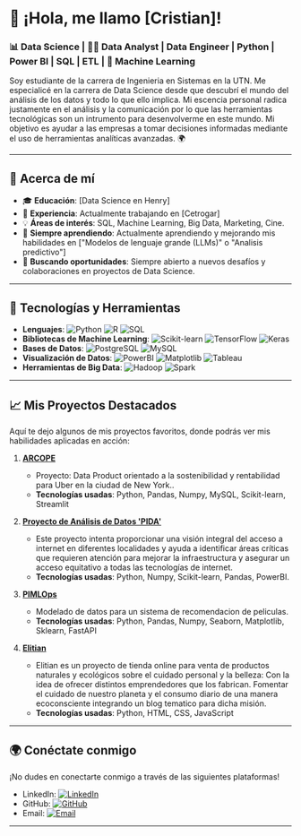 # 👋 ¡Hola, me llamo [Cristian]! 

### 📊 Data Science | 👨‍💻 Data Analyst | Data Engineer | Python | Power BI | SQL | ETL | 🤖 Machine Learning

Soy estudiante de la carrera de Ingenieria en Sistemas en la UTN. Me especialicé en la carrera de Data Science desde que descubrí el mundo del análisis de los datos y todo lo que ello implica. Mi escencia personal radica justamente en el análisis y la comunicación por lo que las herramientas tecnológicas son un intrumento para desenvolverme en este mundo. Mi objetivo es ayudar a las empresas a tomar decisiones informadas mediante el uso de herramientas analíticas avanzadas. 🌍

---

## 🚀 Acerca de mí

- 🎓 **Educación**: [Data Science en Henry] 
- 💼 **Experiencia**: Actualmente trabajando en [Cetrogar]
- 💡 **Áreas de interés**: SQL, Machine Learning, Big Data, Marketing, Cine.
- 🌱 **Siempre aprendiendo**: Actualmente aprendiendo y mejorando mis habilidades en ["Modelos de lenguaje grande (LLMs)" o "Analisis predictivo"]
- 🎯 **Buscando oportunidades**: Siempre abierto a nuevos desafíos y colaboraciones en proyectos de Data Science.

---

## 🔧 Tecnologías y Herramientas

- **Lenguajes**: ![Python](https://img.shields.io/badge/-Python-3776AB?logo=python&logoColor=white&style=flat) ![R](https://img.shields.io/badge/-R-276DC3?logo=r&logoColor=white&style=flat) ![SQL](https://img.shields.io/badge/-SQL-4479A1?logo=mysql&logoColor=white&style=flat)
- **Bibliotecas de Machine Learning**: ![Scikit-learn](https://img.shields.io/badge/-Scikit_Learn-F7931E?logo=scikit-learn&logoColor=white&style=flat) ![TensorFlow](https://img.shields.io/badge/-TensorFlow-FF6F00?logo=tensorflow&logoColor=white&style=flat) ![Keras](https://img.shields.io/badge/-Keras-D00000?logo=keras&logoColor=white&style=flat)
- **Bases de Datos**: ![PostgreSQL](https://img.shields.io/badge/-PostgreSQL-4169E1?logo=postgresql&logoColor=white&style=flat) ![MySQL](https://img.shields.io/badge/-MySQL-4479A1?logo=mysql&logoColor=white&style=flat)
- **Visualización de Datos**: ![PowerBI](https://img.shields.io/badge/-Power_BI-F2C811?logo=powerbi&logoColor=black&style=flat) ![Matplotlib](https://img.shields.io/badge/-Matplotlib-3776AB?logo=python&logoColor=white&style=flat) ![Tableau](https://img.shields.io/badge/-Tableau-E97627?logo=tableau&logoColor=white&style=flat)
- **Herramientas de Big Data**: ![Hadoop](https://img.shields.io/badge/-Hadoop-66CCFF?logo=apache-hadoop&logoColor=black&style=flat) ![Spark](https://img.shields.io/badge/-Apache_Spark-E25A1C?logo=apache-spark&logoColor=white&style=flat)

---

## 📈 Mis Proyectos Destacados

Aquí te dejo algunos de mis proyectos favoritos, donde podrás ver mis habilidades aplicadas en acción:

1. **[ARCOPE](https://github.com/David-I-X/ETL-P)** 
   - Proyecto: Data Product orientado a la sostenibilidad y rentabilidad para Uber en la ciudad de New York..
   - **Tecnologías usadas**: Python, Pandas, Numpy, MySQL, Scikit-learn, Streamlit

3. **[Proyecto de Análisis de Datos 'PIDA'](https://github.com/moreiracristian/Henry-PIDA-CM)** 
   - Este proyecto intenta proporcionar una visión integral del acceso a internet en diferentes localidades y ayuda a identificar áreas críticas que requieren atención para mejorar la infraestructura y asegurar un acceso equitativo a todas las tecnologías de internet.
   - **Tecnologías usadas**: Python, Numpy, Scikit-learn, Pandas, PowerBI.
    
3. **[PIMLOps](https://github.com/moreiracristian/Henry-PIMLOps-CM)** 
   - Modelado de datos para un sistema de recomendacion de peliculas.
   - **Tecnologías usadas**: Python, Pandas, Numpy, Seaborn, Matplotlib, Sklearn, FastAPI
     
4. **[Elitian](https://github.com/ElianaInes/Elitian)** 
   - Elitian es un proyecto de tienda online para venta de productos naturales y ecológicos sobre el cuidado personal y la belleza: Con la idea de ofrecer distintos emprendedores que los fabrican. Fomentar el cuidado de nuestro planeta y el consumo diario de una manera ecoconsciente integrando un blog tematico para dicha misión.
   - **Tecnologías usadas**: Python, HTML, CSS, JavaScript

---

## 🌍 Conéctate conmigo

¡No dudes en conectarte conmigo a través de las siguientes plataformas!

- LinkedIn: [![LinkedIn](https://img.shields.io/badge/-LinkedIn-0077B5?logo=linkedin&logoColor=white&style=flat)](https://www.linkedin.com/in/moreiracristian/)
- GitHub: [![GitHub](https://img.shields.io/badge/-GitHub-181717?logo=github&logoColor=white&style=flat)](https://github.com/moreiracristian)
- Email: [![Email](https://img.shields.io/badge/-Email-D14836?logo=gmail&logoColor=white&style=flat)](mailto:moreiracristianmiguel@gmail.com)

---
